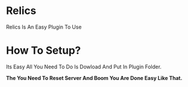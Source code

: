 # Relics
Relics Is An Easy Plugin To Use
# How To Setup?
Its Easy All You Need To Do Is Dowload And Put In Plugin Folder.

**The You Need To Reset Server And Boom You Are Done Easy Like That.**








